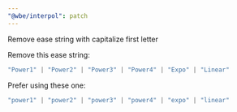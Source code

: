```yaml
---
"@wbe/interpol": patch
---
```


Remove ease string with capitalize first letter

Remove this ease string:

```ts
"Power1" | "Power2" | "Power3" | "Power4" | "Expo" | "Linear"
``` 

Prefer using these one:

```ts
"power1" | "power2" | "power3" | "power4" | "expo" | "linear"
```
